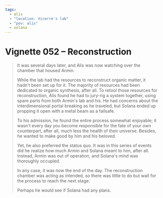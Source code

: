 ```yaml
---
tags:
  - alis
  - "location: Vicerre's lab"
  - "pov: alis"
  - solana
---
```


# Vignette 052 – Reconstruction

> It was several days later, and Alis was now watching over the chamber that housed Armin.
>
> While the lab had the resources to reconstruct organic matter, it hadn't been set up for it. The majority of resources had been dedicated to organic synthesis, after all. To retool those resources for reconstruction, Alis found he had to jury-rig a system together, using spare parts from both Armin's lab and his. He had concerns about the interdimensional portal breaking as he traveled, but Solana ended up propping it open with a metal beam as a failsafe.
>
> To his admission, he found the entire process somewhat enjoyable; it wasn't every day you become responsible for the fate of your own counterpart, after all, much less the health of their universe. Besides, he wanted to make good by him and his beloved.
>
> Yet, he also preferred the status quo. It was in this series of events did he realize how much Armin and Solana meant to him, after all. Instead, Armin was out of operation, and Solana's mind was thoroughly occupied.
>
> In any case, it was now the end of the day. The reconstruction chamber was acting as intended, so there was little to do but wait for the process to reach the next stage.
>
> Perhaps he would see if Solana had any plans.
